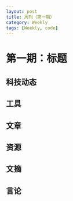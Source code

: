 ```yaml
---
layout: post
title: 周刊（第一期）
category: Weekly
tags: [Weekly, code]
---
```


# 第一期：标题

## 科技动态

## 工具

## 文章

## 资源

## 文摘

## 言论